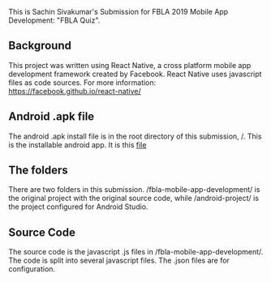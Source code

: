 This is Sachin Sivakumar's Submission for FBLA 2019 Mobile App Development: "FBLA Quiz".

## Background
This project was written using React Native, a cross platform mobile app development framework created by Facebook. React Native uses javascript files as code sources. For more information: https://facebook.github.io/react-native/

## Android .apk file
The android .apk install file is in the root directory of this submission, /. This is the installable android app. It is this [file](/fbla-quiz-15be8545226b494892ff2f40e74337eb-signed.apk)

## The folders
There are two folders in this submission. /fbla-mobile-app-development/ is the original project with the original source code, while /android-project/ is the project configured for Android Studio.

## Source Code
The source code is the javascript .js files in /fbla-mobile-app-development/. The code is split into several javascript files. The .json files are for configuration.
